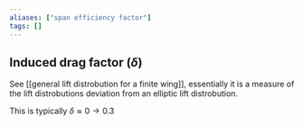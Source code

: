 ```yaml
---
aliases: ["span efficiency factor"]
tags: []
---
```


## Induced drag factor ($\delta$)

See [[general lift distrobution for a finite wing]], essentially it is a measure of the lift distrobutions deviation from an elliptic lift distrobution.

This is typically $\delta \approx 0\to0.3$